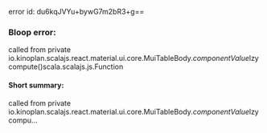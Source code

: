 error id: du6kqJVYu+bywG7m2bR3+g==
### Bloop error:

called from private io.kinoplan.scalajs.react.material.ui.core.MuiTableBody$.componentValue$lzycompute()scala.scalajs.js.Function
#### Short summary: 

called from private io.kinoplan.scalajs.react.material.ui.core.MuiTableBody$.componentValue$lzycompu...